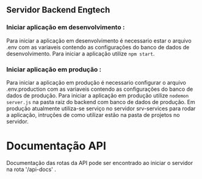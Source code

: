 ## Servidor Backend Engtech

### Iniciar aplicação em desenvolvimento : 
Para iniciar a aplicação em desenvolvimento é necessario estar o arquivo .env com as variaveis contendo as configurações do banco de dados de desenvolvimento.
Para iniciar a aplicação utilize `npm start`.

### Iniciar aplicação em produção :
Para iniciar a aplicação em produção é necessario configurar o arquivo .env.production com as variaveis contendo as configurações do banco de dados de produção.
Para iniciar a aplicação em produção utilize `nodemon server.js` na pasta raiz do backend com banco de dados de produção.
Em produção atualmente utiliza-se serviço no servidor srv-services para rodar a aplicação, intruções de como utilizar estão na pasta de projetos no servidor.

# Documentação API

Documentação das rotas da API pode ser encontrado ao iniciar o servidor na rota '/api-docs' .